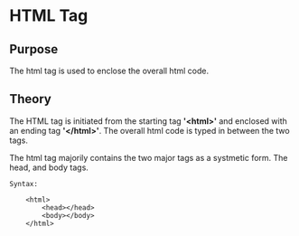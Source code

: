 # HTML Tag


## Purpose

The html tag is used to enclose the overall html code.


## Theory

The HTML tag is initiated from the starting tag **'\<html>'** and enclosed with an ending tag **'\</html>'**. The overall html code is typed in between the two tags.  

The html tag majorily contains the two major tags as a systmetic form. The head, and body tags.

```
Syntax:

    <html>
        <head></head>
        <body></body>
    </html>
```
